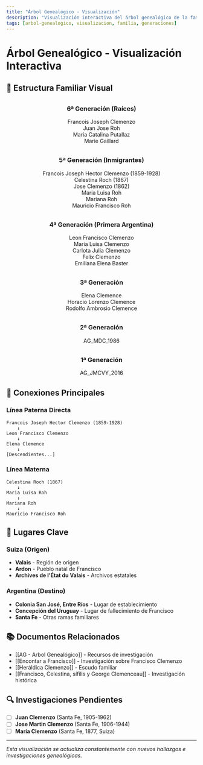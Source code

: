 ```yaml
---
title: "Árbol Genealógico - Visualización"
description: "Visualización interactiva del árbol genealógico de la familia Clemenzo"
tags: [arbol-genealogico, visualizacion, familia, generaciones]
---
```


# Árbol Genealógico - Visualización Interactiva

## 🌳 Estructura Familiar Visual

<div class="family-tree">
  <div class="generation" style="text-align: center; margin: 2rem 0;">
    <h3>6ª Generación (Raíces)</h3>
    <div class="family-group">
      <div class="person">Francois Joseph Clemenzo</div>
      <div class="person">Juan Jose Roh</div>
      <div class="person">Maria Catalina Putallaz</div>
      <div class="person">Marie Gaillard</div>
    </div>
  </div>

  <div class="generation" style="text-align: center; margin: 2rem 0;">
    <h3>5ª Generación (Inmigrantes)</h3>
    <div class="family-group">
      <div class="person highlight">Francois Joseph Hector Clemenzo (1859-1928)</div>
      <div class="person">Celestina Roch (1867)</div>
      <div class="person">Jose Clemenzo (1862)</div>
      <div class="person">Maria Luisa Roh</div>
      <div class="person">Mariana Roh</div>
      <div class="person">Mauricio Francisco Roh</div>
    </div>
  </div>

  <div class="generation" style="text-align: center; margin: 2rem 0;">
    <h3>4ª Generación (Primera Argentina)</h3>
    <div class="family-group">
      <div class="person">Leon Francisco Clemenzo</div>
      <div class="person">Maria Luisa Clemenzo</div>
      <div class="person">Carlota Julia Clemenzo</div>
      <div class="person">Felix Clemenzo</div>
      <div class="person">Emiliana Elena Baster</div>
    </div>
  </div>

  <div class="generation" style="text-align: center; margin: 2rem 0;">
    <h3>3ª Generación</h3>
    <div class="family-group">
      <div class="person">Elena Clemence</div>
      <div class="person">Horacio Lorenzo Clemence</div>
      <div class="person">Rodolfo Ambrosio Clemence</div>
    </div>
  </div>

  <div class="generation" style="text-align: center; margin: 2rem 0;">
    <h3>2ª Generación</h3>
    <div class="family-group">
      <div class="person">AG_MDC_1986</div>
    </div>
  </div>

  <div class="generation" style="text-align: center; margin: 2rem 0;">
    <h3>1ª Generación</h3>
    <div class="family-group">
      <div class="person">AG_JMCVY_2016</div>
    </div>
  </div>
</div>

## 🔗 Conexiones Principales

### Línea Paterna Directa
```
Francois Joseph Hector Clemenzo (1859-1928)
    ↓
Leon Francisco Clemenzo
    ↓
Elena Clemence
    ↓
[Descendientes...]
```

### Línea Materna
```
Celestina Roch (1867)
    ↓
Maria Luisa Roh
    ↓
Mariana Roh
    ↓
Mauricio Francisco Roh
```

## 📍 Lugares Clave

### Suiza (Origen)
- **Valais** - Región de origen
- **Ardon** - Pueblo natal de Francisco
- **Archives de l'État du Valais** - Archivos estatales

### Argentina (Destino)
- **Colonia San José, Entre Ríos** - Lugar de establecimiento
- **Concepción del Uruguay** - Lugar de fallecimiento de Francisco
- **Santa Fe** - Otras ramas familiares

## 📚 Documentos Relacionados

- [[AG - Arbol Genealógico]] - Recursos de investigación
- [[Encontar a Francisco]] - Investigación sobre Francisco Clemenzo
- [[Heráldica Clemenzo]] - Escudo familiar
- [[Francisco, Celestina, sífilis y George Clemenceau]] - Investigación histórica

## 🔍 Investigaciones Pendientes

- [ ] **Juan Clemenzo** (Santa Fe, 1905-1962)
- [ ] **Jose Martin Clemenzo** (Santa Fe, 1906-1944)
- [ ] **Maria Clemenzo** (Santa Fe, 1877, Suiza)

---

*Esta visualización se actualiza constantemente con nuevos hallazgos e investigaciones genealógicas.*
